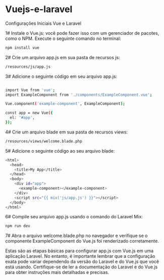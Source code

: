 # Vuejs-e-laravel
Configurações Iniciais Vue e Laravel

1#
Instale o Vue.js: você pode fazer isso com um gerenciador de pacotes, como o NPM.
Execute o seguinte comando no terminal:
```sh
npm install vue
```
2#
Crie um arquivo app.js em sua pasta de recursos js:
```sh
/resources/js/app.js
```
3#
Adicione o seguinte código em seu arquivo app.js:

```sh

import Vue from 'vue';
import ExampleComponent from './components/ExampleComponent.vue';

Vue.component('example-component', ExampleComponent);

const app = new Vue({
  el: '#app',
});

```

4# Crie um arquivo blade em sua pasta de recursos views:
```sh
/resources/views/welcome.blade.php
```
5# Adicione o seguinte código ao seu arquivo blade:
```sh
<html>
  <head>
    <title>My App</title>
  </head>
  <body>
    <div id="app">
      <example-component></example-component>
    </div>
    <script src="{{ mix('js/app.js') }}"></script>
  </body>
</html>
```
6# Compile seu arquivo app.js usando o comando do Laravel Mix:
```sh
npm run dev
```
7# Abra o arquivo welcome.blade.php no navegador e verifique se o componente ExampleComponent do Vue.js foi renderizado corretamente.

Estas são as etapas básicas para configurar app.js com Vue.js em uma aplicação Laravel. No entanto, é importante lembrar que a configuração exata pode variar dependendo da versão do Laravel e do Vue.js que você está usando. Certifique-se de ler a documentação do Laravel e do Vue.js para obter instruções mais detalhadas e precisas.
